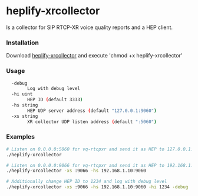 # heplify-xrcollector

Is a collector for SIP RTCP-XR voice quality reports and a HEP client.

### Installation

Download [heplify-xrcollector](https://github.com/negbie/heplify-xrcollector/releases) and execute 'chmod +x heplify-xrcollector'

### Usage

```bash
  -debug
        Log with debug level
  -hi uint
        HEP ID (default 3333)
  -hs string
        HEP UDP server address (default "127.0.0.1:9060")
  -xs string
        XR collector UDP listen address (default ":5060")
```

### Examples

```bash
# Listen on 0.0.0.0:5060 for vq-rtcpxr and send it as HEP to 127.0.0.1:9060
./heplify-xrcollector

# Listen on 0.0.0.0:9066 for vq-rtcpxr and send it as HEP to 192.168.1.10:9060
./heplify-xrcollector -xs :9066 -hs 192.168.1.10:9060

# Additionally change HEP ID to 1234 and log with debug level
./heplify-xrcollector -xs :9066 -hs 192.168.1.10:9060 -hi 1234 -debug

```
